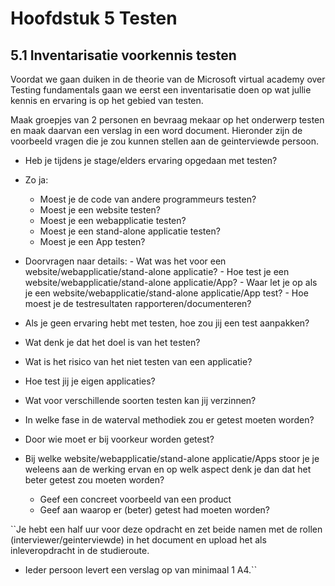 # Hoofdstuk 5 Testen

## 5.1 Inventarisatie voorkennis testen

Voordat we gaan duiken in de theorie van de Microsoft virtual academy over Testing fundamentals gaan we eerst een inventarisatie doen op wat jullie kennis en ervaring is op het gebied van testen.

Maak groepjes van 2 personen en bevraag mekaar op het onderwerp testen en maak daarvan een verslag in een word document.
Hieronder zijn de voorbeeld vragen die je zou kunnen stellen aan de geinterviewde persoon.

- Heb je tijdens je stage/elders ervaring opgedaan met testen?
- Zo ja:
  - Moest je de code van andere programmeurs testen?
  - Moest je een website testen?
  - Moest je een webapplicatie testen?
  - Moest je een stand-alone applicatie testen? 
  - Moest je een App testen?

- Doorvragen naar details:
          - Wat was het voor een website/webapplicatie/stand-alone applicatie?
          - Hoe test je een website/webapplicatie/stand-alone applicatie/App?
          - Waar let je op als je een website/webapplicatie/stand-alone applicatie/App test?
          - Hoe moest je de testresultaten rapporteren/documenteren?

- Als je geen ervaring hebt met testen, hoe zou jij een test aanpakken?

- Wat denk je dat het doel is van het testen?

- Wat is het risico van het niet testen van een applicatie?

- Hoe test jij je eigen applicaties?

- Wat voor verschillende soorten testen kan jij verzinnen?

- In welke fase in de waterval methodiek zou er getest moeten worden?

- Door wie moet er bij voorkeur worden getest?

- Bij welke website/webapplicatie/stand-alone applicatie/Apps stoor je je weleens aan de werking ervan en op welk aspect denk je dan dat het beter getest zou moeten worden?
   - Geef een concreet voorbeeld van een product
   - Geef aan waarop er (beter) getest had moeten worden? 
   
``Je hebt een half uur voor deze opdracht en zet beide namen met de rollen (interviewer/geinterviewde) in het document en upload het als inleveropdracht in de studieroute.
- Ieder persoon levert een verslag op van minimaal 1 A4.``


